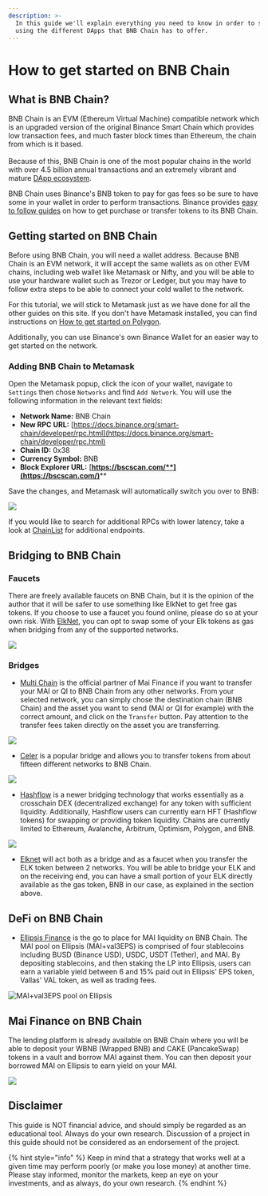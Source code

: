 ```yaml
---
description: >-
  In this guide we'll explain everything you need to know in order to start
  using the different DApps that BNB Chain has to offer.
---
```


# How to get started on BNB Chain

## What is BNB Chain?

BNB Chain is an EVM (Ethereum Virtual Machine) compatible network which is an upgraded version of the original Binance Smart Chain which provides low transaction fees, and much faster block times than Ethereum, the chain from which is it based.\
\
Because of this, BNB Chain is one of the most popular chains in the world with over 4.5 billion annual transactions and an extremely vibrant and mature [DApp ecosystem](https://dappbay.bnbchain.org/).

BNB Chain uses Binance's BNB token to pay for gas fees so be sure to have some in your wallet in order to perform transactions. Binance provides [easy to follow guides](https://www.binance.com/en/support/faq/85a1c394ac1d489fb0bfac0ef2fceafd) on how to get purchase or transfer tokens to its BNB Chain.

## Getting started on BNB Chain

Before using BNB Chain, you will need a wallet address. Because BNB Chain is an EVM network, it will accept the same wallets as on other EVM chains, including web wallet like Metamask or Nifty, and you will be able to use your hardware wallet such as Trezor or Ledger, but you may have to follow extra steps to be able to connect your cold wallet to the network.

For this tutorial, we will stick to Metamask just as we have done for all the other guides on this site. If you don't have Metamask installed, you can find instructions on [How to get started on Polygon](../polygon/how-to-get-started-on-polygon.md).&#x20;

Additionally, you can use Binance's own Binance Wallet for an easier way to get started on the network.

### Adding BNB Chain to Metamask

Open the Metamask popup, click the icon of your wallet, navigate to `Settings` then chose `Networks` and find `Add Network`. You will use the following information in the relevant text fields:

* **Network Name:** BNB Chain
* **New RPC URL:** [https://docs.binance.org/smart-chain/developer/rpc.html](https://docs.binance.org/smart-chain/developer/rpc.html)
* **Chain ID:** 0x38
* **Currency Symbol:** BNB
* **Block Explorer URL:** [**https://bscscan.com/**](https://bscscan.com/)****

Save the changes, and Metamask will automatically switch you over to BNB:

![](<../../.gitbook/assets/Screen Shot 2022-06-18 at 11.28.44 AM.png>)

If you would like to search for additional RPCs with lower latency, take a look at [ChainList](https://chainlist.org/) for additional endpoints.

## Bridging to BNB Chain

### Faucets

There are freely available faucets on BNB Chain, but it is the opinion of the author that it will be safer to use something like ElkNet to get free gas tokens. If you choose to use a faucet you found online, please do so at your own risk. With [ElkNet](https://app.elk.finance/#/elknet), you can opt to swap some of your Elk tokens as gas when bridging from any of the supported networks.

![](<../../.gitbook/assets/Screen Shot 2022-06-18 at 11.29.50 AM.png>)

### Bridges

* [Multi Chain](https://app.multichain.org/#/router) is the official partner of Mai Finance if you want to transfer your MAI or QI to BNB Chain from any other networks. From your selected network, you can simply chose the destination chain (BNB Chain) and the asset you want to send (MAI or QI for example) with the correct amount, and click on the `Transfer` button. Pay attention to the transfer fees taken directly on the asset you are transferring.

![](<../../.gitbook/assets/Screen Shot 2022-06-18 at 11.32.07 AM.png>)

* [Celer](https://cbridge.celer.network/#/transfer) is a popular bridge and allows you to transfer tokens from about fifteen different networks to BNB Chain.

![](<../../.gitbook/assets/Screen Shot 2022-06-18 at 11.31.15 AM.png>)

* [Hashflow](https://app.hashflow.com/) is a newer bridging technology that works essentially as a crosschain DEX (decentralized exchange) for any token with sufficient liquidity. Additionally, Hashflow users can currently earn HFT (Hashflow tokens) for swapping or providing token liquidity. Chains are currently limited to Ethereum, Avalanche, Arbitrum, Optimism, Polygon, and BNB.

![](<../../.gitbook/assets/Screen Shot 2022-06-18 at 11.33.51 AM.png>)

* [Elknet](https://app.elk.finance/#/elknet) will act both as a bridge and as a faucet when you transfer the ELK token between 2 networks. You will be able to bridge your ELK and on the receiving end, you can have a small portion of your ELK directly available as the gas token, BNB in our case, as explained in the section above.

## DeFi on BNB Chain

* [Ellipsis Finance](https://ellipsis.finance/pool/0x68354c6E8Bbd020F9dE81EAf57ea5424ba9ef322) is the go to place for MAI liquidity on BNB Chain. The MAI pool on Ellipsis (MAI+val3EPS) is comprised of four stablecoins including BUSD (Binance USD), USDC, USDT (Tether), and MAI. By depositing stablecoins, and then staking the LP into Ellipsis, users can earn a variable yield between 6 and 15% paid out in Ellipsis' EPS token, Vallas' VAL token, as well as trading fees.

![MAI+val3EPS pool on Ellipsis](<../../.gitbook/assets/Screen Shot 2022-06-18 at 11.07.42 AM.png>)

## Mai Finance on BNB Chain

The lending platform is already available on BNB Chain where you will be able to deposit your WBNB (Wrapped BNB) and CAKE (PancakeSwap) tokens in a vault and borrow MAI against them. You can then deposit your borrowed MAI on Ellipsis to earn yield on your MAI.

![](<../../.gitbook/assets/Screen Shot 2022-06-18 at 11.11.26 AM.png>)

## Disclaimer

This guide is NOT financial advice, and should simply be regarded as an educational tool. Always do your own research. Discussion of a project in this guide should not be considered as an endorsement of the project.

{% hint style="info" %}
Keep in mind that a strategy that works well at a given time may perform poorly (or make you lose money) at another time. Please stay informed, monitor the markets, keep an eye on your investments, and as always, do your own research.
{% endhint %}
